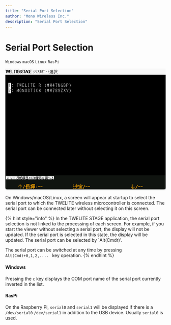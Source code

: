 ```yaml
---
title: "Serial Port Selection"
author: "Mono Wireless Inc."
description: "Serial Port Selection"
---
```


# Serial Port Selection

`Windows` `macOS` `Linux` `RasPi` 

![Serial Port Selection](../../.gitbook/assets/img_sel_serial.png)

On Windows/macOS/Linux, a screen will appear at startup to select the serial port to which the TWELITE wireless microcontroller is connected.
The serial port can be connected later without selecting it on this screen.

{% hint style="info" %}
In the TWELITE STAGE application, the serial port selection is not linked to the processing of each screen.
For example, if you start the viewer without selecting a serial port, the display will not be updated. If the serial port is selected in this state, the display will be updated.
The serial port can be selected by `Alt(Cmdr)'.

The serial port can be switched at any time by pressing `Alt(Cmd)+0,1,2,.... ` key operation.
{% endhint %}



#### Windows

Pressing the `c` key displays the COM port name of the serial port currently inverted in the list.


#### RasPi

On the Raspberry Pi, `serial0` and `serial1` will be displayed if there is a `/dev/serial0` `/dev/serial1` in addition to the USB device. Usually `serial0` is used.

